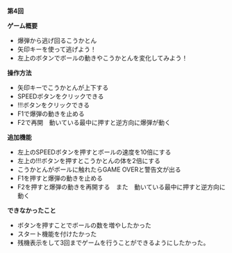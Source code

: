 **第4回**

**ゲーム概要**
- 爆弾から逃げ回るこうかとん
- 矢印キーを使って逃げよう！
- 左上のボタンでボールの動きやこうかとんを変化してみよう！

**操作方法**
- 矢印キーでこうかとんが上下する
- SPEEDボタンをクリックできる
- !!!ボタンをクリックできる
- F1で爆弾の動きを止める
- F2で再開　動いている最中に押すと逆方向に爆弾が動く

**追加機能**
- 左上のSPEEDボタンを押すとボールの速度を10倍にする
- 左上の!!!ボタンを押すとこうかとんの体を2倍にする
- こうかとんがボールに触れたらGAME OVERと警告文が出る
- F1を押すと爆弾の動きを止める
- F2を押すと爆弾の動きを再開する　また　動いている最中に押すと逆方向に動く

**できなかったこと**
- ボタンを押すことでボールの数を増やしたかった
- スタート機能を付けたかった
- 残機表示をして3回までゲームを行うことができるようにしたかった。
